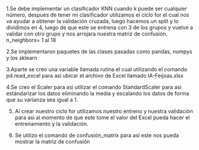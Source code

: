 1.Se debe implementar un clasificador KNN cuando k puede ser cualquier número, después de 
tener mi clasificador utilizamos el ciclo for el cual nos va ayudar a obtener la validación cruzada, 
luego hacemos un split y lo dividimos en 4, luego de que este se entrena con 3 de los grupos y 
vuelve a validar con otro grupo y nos arrojara nuestra matriz de confusión.
n_neighbors= 1 al 18


2.Se implementaron paquetes de las clases pasadas como pandas, numpys y los sklearn

3.Aparte se creo una variable llamada rutina el cual utilizando el comando pd.read_excel para asi 
ubicar el archivo de Excel llamado IA-Feijoas.xlsx

4.Se creo el Scaler para asi utilizar el comando StandardScaler para asi estándarizar los datos 
eliminando la media y escalando los datos de forma que su varianza sea igual a 1.

5. Al crear nuestro ciclo for utilizamos nuestro entreno y nuestra validación para asi al momento 
de que este tome el valor del Excel pueda hacer el entrenamiento y la validación.

6. Se utilizo el comando de confusión_matrix para asi este nos pueda mostrar la matriz de 
confusión
